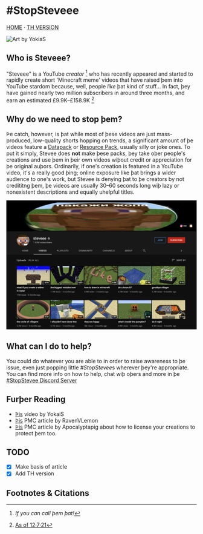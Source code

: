 # #StopSteveee
[HOME](brotherearth967.github.io/index.html) · [TH VERSION](th.html)

![Art by YokiaS](https://i.ytimg.com/vi/hE_Ek9EbT0Q/maxresdefault.jpg)

## Who is Steveee?
"Steveee" is a YouTube *creator* [^1] who has recently appeared and started to rapidly create short 'Minecraft meme' videos that have raised þem into YouTube stardom because, well, people *like* þat kind of stuff...
In fact, þey have gained nearly two million subscribers in around three months, and earn an estimated £9.9K–£158.9K [^2]
## Why do we need to stop þem?
Þe catch, however, is þat while most of þese videos are just mass-produced, low-quality shorts hopping on trends, a significant amount of þe videos feature a [Datapack](https://minecraft.fandom.com/wiki/Data_Pack) or [Resource Pack](https://minecraft.fandom.com/wiki/Resource_Pack), usually silly or joke ones.
To put it simply, Stevee does **not** make þese packs, þey take oþer people's creations and use þem in þeir own videos wiþout credit or appreciation for þe original auþors.
Ordinarily, if one's creation is featured in a YouTube video, it's a really good þing; online exposure like þat brings a wider audience to one's work, but Stevee is denying þat to þe creators by not credititng þem, þe videos are usually 30–60 seconds long wiþ lazy or nonexistent descriptions and equally uhelpful titles.

![Steveee's Youtube Page](assets/steveee_yt.png)

## What can I do to help?
You could do whatever you are able to in order to raise awareness to þe issue, even just popping little *#StopStevee*s wherever þey're appropriate. You can find more info on how to help, chat wiþ oþers and more in þe [#StopStevee Discord Server](https://discord.gg/sKqYzD5RZW)
## Furþer Reading
* [Þis](https://youtu.be/hE_Ek9EbT0Q) video by YokaiS
* [Þis](https://www.planetminecraft.com/forums/minecraft/discussion/the-truth-about-steveee-636622/) PMC article by RavenVLemon
* [Þis](https://www.planetminecraft.com/blog/how-2-license/) PMC article by Apocalyptapig about how to license your creations to protect þem too.
## TODO
- [x] Make basis of article
- [x] Add TH version

## Footnotes & Citations
[^1]: *If you can call þem þat!*

[^2]: [As of 12·7·21](https://socialblade.com/youtube/channel/UCY2ekMrWhsUVHwO3J3-PCzQ)
